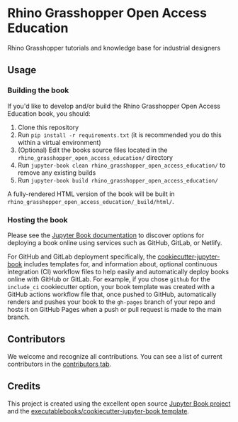 # Rhino Grasshopper Open Access Education

Rhino Grasshopper tutorials and knowledge base for industrial designers

## Usage

### Building the book

If you'd like to develop and/or build the Rhino Grasshopper Open Access Education book, you should:

1. Clone this repository
2. Run `pip install -r requirements.txt` (it is recommended you do this within a virtual environment)
3. (Optional) Edit the books source files located in the `rhino_grasshopper_open_access_education/` directory
4. Run `jupyter-book clean rhino_grasshopper_open_access_education/` to remove any existing builds
5. Run `jupyter-book build rhino_grasshopper_open_access_education/`

A fully-rendered HTML version of the book will be built in `rhino_grasshopper_open_access_education/_build/html/`.

### Hosting the book

Please see the [Jupyter Book documentation](https://jupyterbook.org/publish/web.html) to discover options for deploying a book online using services such as GitHub, GitLab, or Netlify.

For GitHub and GitLab deployment specifically, the [cookiecutter-jupyter-book](https://github.com/executablebooks/cookiecutter-jupyter-book) includes templates for, and information about, optional continuous integration (CI) workflow files to help easily and automatically deploy books online with GitHub or GitLab. For example, if you chose `github` for the `include_ci` cookiecutter option, your book template was created with a GitHub actions workflow file that, once pushed to GitHub, automatically renders and pushes your book to the `gh-pages` branch of your repo and hosts it on GitHub Pages when a push or pull request is made to the main branch.

## Contributors

We welcome and recognize all contributions. You can see a list of current contributors in the [contributors tab](https://github.com/josemartinez18/rhino_grasshopper_open_access_education/graphs/contributors).

## Credits

This project is created using the excellent open source [Jupyter Book project](https://jupyterbook.org/) and the [executablebooks/cookiecutter-jupyter-book template](https://github.com/executablebooks/cookiecutter-jupyter-book).
